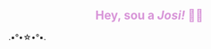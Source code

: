 
<h2 align="center" style="color:#d895d8;">Hey, sou a <i>Josi!</i> 🐇🌷</h2>
 .▪°•☆•°▪.



  
<!--
**josiimaria/josiimaria** is a ✨ _special_ ✨ repository because its `README.md` (this file) appears on your GitHub profile.

Here are some ideas to get you started:

- 🔭 I’m currently working on ...
- 🌱 I’m currently learning ...
- 👯 I’m looking to collaborate on ...
- 🤔 I’m looking for help with ...
- 💬 Ask me about ...
- 📫 How to reach me: ...
- 😄 Pronouns: ...
- ⚡ Fun fact: ...
-->
